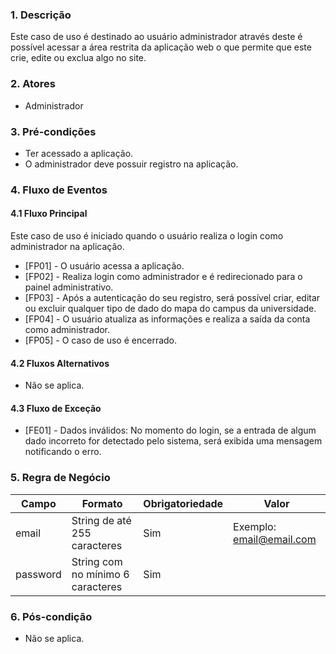 ### 1. Descrição

Este caso de uso é destinado ao usuário administrador através deste é possível acessar a área restrita da aplicação web o que permite que este crie, edite ou exclua algo no site.

### 2. Atores

* Administrador

### 3. Pré-condições

* Ter acessado a aplicação.
* O administrador deve possuir registro na aplicação.

### 4. Fluxo de Eventos

#### 4.1 Fluxo Principal

Este caso de uso é iniciado quando o usuário realiza o login como administrador na aplicação.

* [FP01] - O usuário acessa a aplicação.
* [FP02] - Realiza login como administrador e é redirecionado para o painel administrativo.
* [FP03] - Após a autenticação do seu registro, será possível criar, editar ou excluir qualquer tipo de dado do mapa do campus da universidade.
* [FP04] - O usuário atualiza as informações e realiza a saída da conta como administrador.
* [FP05] - O caso de uso é encerrado.

#### 4.2 Fluxos Alternativos

* Não se aplica.

#### 4.3 Fluxo de Exceção

* [FE01] - Dados inválidos: No momento do login, se a entrada de algum dado incorreto for detectado pelo sistema, será exibida uma mensagem notificando o erro.

### 5. Regra de Negócio

| Campo    | Formato                           | Obrigatoriedade | Valor                    |
|----------|-----------------------------------|-----------------|--------------------------|
| email    | String de até 255 caracteres      | Sim             | Exemplo: email@email.com |
| password | String com no mínimo 6 caracteres | Sim             |                          |

### 6. Pós-condição

* Não se aplica.